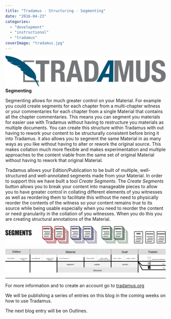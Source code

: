 ```yaml
---
title: "Tradamus - Structuring - Segmenting"
date: "2016-04-23"
categories: 
  - "development"
  - "instructional"
  - "tradamus"
coverImage: "tradamus.jpg"
---
```


**[![TRAD_Fullogo](/assets/images/TRAD_Fullogo-1024x200.png)](http://ongcdh.org/wp-content/uploads/2016/04/TRAD_Fullogo.png)Segmenting**

Segmenting allows for much greater control on your Material. For example you could create segments for each chapter from a multi-chapter witness or your commentaries for each chapter from a single Material that contains all the chapter commentaries. This means you can segment you materials for easier use with Tradamus without having to restructure you materials as multiple documents. You can create this structure within Tradamus with out having to rework your content to be structurally consistent before bring it into Tradamus. it also allows you to segment the same Material in as many ways as you like without having to alter or rework the original source. This makes collation much more flexible and makes experimentation and multiple approaches to the content viable from the same set of original Material without having to rework that original Material.

Tradamus allows your Edition/Publication to be built of multiple, well-structured and well-annotated segments made from your Material. In order to support this we have built a tool _Create Segments_. The _Create Segments_ button allows you to break your content into manageable pieces to allow you to have greater control in collating different elements of you witnesses as well as reordering them to facilitate this without the need to physically reorder the contents of the witness so your content remains true to its source while being usable especially when you need to reorder the content or need granularity in the collation of you witnesses. When you do this you are creating structural annotations of the Material.

[![SEGMENTS](/assets/images/SEGMENTS-1024x109.png)](http://ongcdh.org/wp-content/uploads/2016/04/SEGMENTS.png)

 

[![workflow](/assets/images/workflow-1024x151.png)](http://ongcdh.org/wp-content/uploads/2016/04/workflow.png)

* * *

For more information and to create an account go to [tradamus.org](http://tradamus.org/)

 

We will be publishing a series of entries on this blog in the coming weeks on how to use Tradamus.

The next blog entry will be on Outlines.
